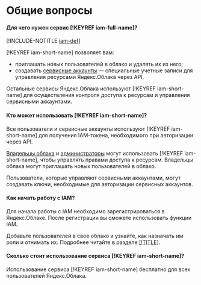 # Общие вопросы

#### Для чего нужен сервис [!KEYREF iam-full-name]?

[!INCLUDE-NOTITLE [iam-def](../../_includes/iam-def.md)]

[!KEYREF iam-short-name] позволяет вам:
* приглашать новых пользователей в облако и удалять их из него;
* создавать [сервисные аккаунты](../concepts/users/service-accounts.md) — специальные учетные записи для управления ресурсами Яндекс.Облака через API.

Остальные сервисы Яндекс.Облака используют [!KEYREF iam-short-name] для осуществления контроля доступа к ресурсам и управления сервисными аккаунтами.

#### Кто может использовать [!KEYREF iam-short-name]?

Все пользователи и сервисные аккаунты используют [!KEYREF iam-short-name] для получения IAM-токена, необходимого при авторизации через API.

[Владельцы облака](../../resource-manager/concepts/resources-hierarchy.md#owner) и [администраторы](../concepts/access-control/roles.md#roles-admin) могут использовать [!KEYREF iam-short-name], чтобы управлять правами доступа к ресурсам. Владельцы облака могут приглашать новых пользователей в облако.

Пользователи, которые управляют сервисными аккаунтами, могут создавать ключи, необходимые для авторизации сервисных аккаунтов.

#### Как начать работу с IAM?

Для начала работы с IAM необходимо зарегистрироваться в Яндекс.Облаке. После регистрации вы сможете использовать функции IAM.

Добавьте пользователей в свое облако и узнайте, как назначать им роли и отнимать их. Подробнее читайте в разделе [[!TITLE]](../quickstart.md).

#### Сколько стоит использование сервиса [!KEYREF iam-short-name]?

Использование сервиса [!KEYREF iam-short-name] бесплатно для всех пользователей Яндекс.Облака.
